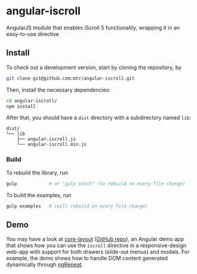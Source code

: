 # angular-iscroll
AngularJS module that enables iScroll 5 functionality, wrapping it in an easy-to-use directive

## Install

To check out a development version, start by cloning the repository, by
```bash
git clone git@github.com:mtr/angular-iscroll.git
```
Then, install the necessary dependencies:
```bash
cd angular-iscroll/
npm install
```
After that, you should have a `dist` directory with a subdirectory named `lib`:
```
dist/
└── lib
    ├── angular-iscroll.js
    └── angular-iscroll.min.js
```

### Build

To rebuild the library, run
```bash
gulp            # or "gulp watch" (to rebuild on every file change)
```

To build the examples, run
```bash
gulp examples   # (will rebuild on every file change)
```


## Demo
You may have a look at [core-layout](http://mtr.github.io/core-layout/examples/) ([GitHub repo](https://github.com/mtr/core-layout/)), an Angular demo app that shows how you can use the `iscroll` directive in a responsive-design web-app with support for both drawers (slide-out menus) and modals.  For example, the demo shows how to handle DOM content generated dynamically through [ngRepeat](https://docs.angularjs.org/api/ng/directive/ngRepeat).
